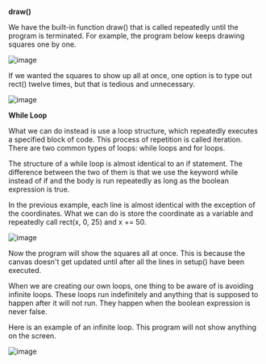 **draw()**

We have the built-in function draw() that is called repeatedly until the program is terminated. For example, the program below keeps drawing squares one by one.

![image](https://github.com/Sshiril/Javascript/assets/113382540/530f62a0-7e14-4ae9-b646-50ac4a5b4c64)


If we wanted the squares to show up all at once, one option is to type out rect() twelve times, but that is tedious and unnecessary.

![image](https://github.com/Sshiril/Javascript/assets/113382540/cddcc642-08ac-4723-be4b-e56ba681b19f)

**While Loop**

What we can do instead is use a loop structure, which repeatedly executes a specified block of code. This process of repetition is called iteration. There are two common types of loops: while loops and for loops.

The structure of a while loop is almost identical to an if statement. The difference between the two of them is that we use the keyword while instead of if and the body is run repeatedly as long as the boolean expression is true.

In the previous example, each line is almost identical with the exception of the coordinates. What we can do is store the coordinate as a variable and repeatedly call rect(x, 0, 25) and x += 50.

![image](https://github.com/Sshiril/Javascript/assets/113382540/65e1c15f-c792-4ecb-bdbf-aa347c2f2403)

Now the program will show the squares all at once. This is because the canvas doesn't get updated until after all the lines in setup() have been executed.

When we are creating our own loops, one thing to be aware of is avoiding infinite loops. These loops run indefinitely and anything that is supposed to happen after it will not run. They happen when the boolean expression is never false.

Here is an example of an infinite loop. This program will not show anything on the screen.

![image](https://github.com/Sshiril/Javascript/assets/113382540/28b4d2b8-fd22-46bf-8661-6989c00ca477)


